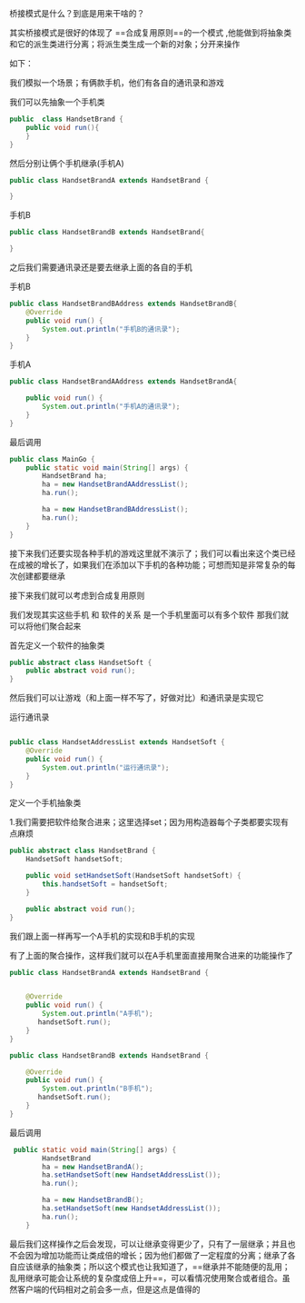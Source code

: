 桥接模式是什么？到底是用来干啥的？



其实桥接模式是很好的体现了 ==合成复用原则==的一个模式 ,他能做到将抽象类和它的派生类进行分离；将派生类生成一个新的对象；分开来操作



如下：

我们模拟一个场景；有俩款手机，他们有各自的通讯录和游戏

我们可以先抽象一个手机类

```java
public  class HandsetBrand {
    public void run(){
    }
}
```

然后分别让俩个手机继承(手机A)

```java
public class HandsetBrandA extends HandsetBrand {

}
```

手机B

```java
public class HandsetBrandB extends HandsetBrand{

}
```

之后我们需要通讯录还是要去继承上面的各自的手机

手机B

```java
public class HandsetBrandBAddress extends HandsetBrandB{
    @Override
    public void run() {
        System.out.println("手机B的通讯录");
    }
}
```

手机A

```java
public class HandsetBrandAAddress extends HandsetBrandA{

    public void run() {
        System.out.println("手机A的通讯录");
    }
}
```

最后调用

```java
public class MainGo {
    public static void main(String[] args) {
        HandsetBrand ha;
        ha = new HandsetBrandAAddressList();
        ha.run();

        ha = new HandsetBrandBAddressList();
        ha.run();
    }
}
```



接下来我们还要实现各种手机的游戏这里就不演示了；我们可以看出来这个类已经在成被的增长了，如果我们在添加以下手机的各种功能；可想而知是非常复杂的每次创建都要继承









接下来我们就可以考虑到合成复用原则

我们发现其实这些手机 和 软件的关系 是一个手机里面可以有多个软件 那我们就可以将他们聚合起来

首先定义一个软件的抽象类

```java
public abstract class HandsetSoft {
    public abstract void run();
}
```

然后我们可以让游戏（和上面一样不写了，好做对比）和通讯录是实现它

运行通讯录

```java

public class HandsetAddressList extends HandsetSoft {
    @Override
    public void run() {
        System.out.println("运行通讯录");
    }
}
```



定义一个手机抽象类

1.我们需要把软件给聚合进来；这里选择set；因为用构造器每个子类都要实现有点麻烦

```JAVA
public abstract class HandsetBrand {
    HandsetSoft handsetSoft;

    public void setHandsetSoft(HandsetSoft handsetSoft) {
        this.handsetSoft = handsetSoft;
    }

    public abstract void run();
}
```



我们跟上面一样再写一个A手机的实现和B手机的实现

有了上面的聚合操作，这样我们就可以在A手机里面直接用聚合进来的功能操作了

```java
public class HandsetBrandA extends HandsetBrand {


    @Override
    public void run() {
        System.out.println("A手机");
       handsetSoft.run();
    }
}
```

```java
public class HandsetBrandB extends HandsetBrand {

    @Override
    public void run() {
        System.out.println("B手机");
       handsetSoft.run();
    }
}
```

最后调用

```java
 public static void main(String[] args) {
        HandsetBrand
        ha = new HandsetBrandA();
        ha.setHandsetSoft(new HandsetAddressList());
        ha.run();

        ha = new HandsetBrandB();
        ha.setHandsetSoft(new HandsetAddressList());
        ha.run();
    }
```



最后我们这样操作之后会发现，可以让继承变得更少了，只有了一层继承；并且也不会因为增加功能而让类成倍的增长；因为他们都做了一定程度的分离；继承了各自应该继承的抽象类；所以这个模式也让我知道了，==继承并不能随便的乱用；乱用继承可能会让系统的复杂度成倍上升==，可以看情况使用聚合或者组合。虽然客户端的代码相对之前会多一点，但是这点是值得的

